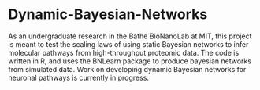 # Dynamic-Bayesian-Networks
As an undergraduate research in the Bathe BioNanoLab at MIT, this project is meant to test the scaling laws of using static Bayesian networks to infer molecular pathways from high-throughput proteomic data. The code is written in R, and uses the BNLearn package to produce bayesian networks from simulated data. Work on developing dynamic Bayesian networks for neuronal pathways is currently in progress. 
